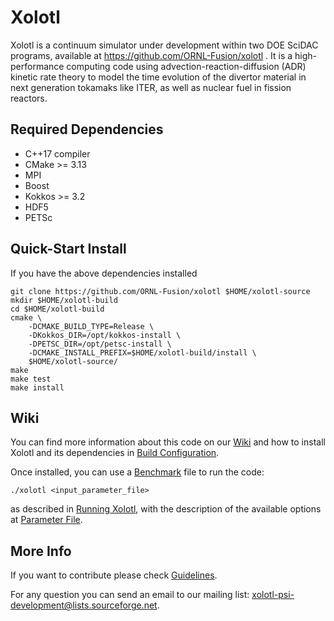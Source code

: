 # Xolotl
Xolotl is a continuum simulator under development within two DOE SciDAC
programs, available at https://github.com/ORNL-Fusion/xolotl . It is a
high-performance computing code using advection-reaction-diffusion (ADR) kinetic
rate theory to model the time evolution of the divertor material in next
generation tokamaks like ITER, as well as nuclear fuel in fission reactors.

## Required Dependencies
- C++17 compiler
- CMake >= 3.13
- MPI
- Boost
- Kokkos >= 3.2
- HDF5
- PETSc

## Quick-Start Install
If you have the above dependencies installed
```
git clone https://github.com/ORNL-Fusion/xolotl $HOME/xolotl-source
mkdir $HOME/xolotl-build
cd $HOME/xolotl-build
cmake \
    -DCMAKE_BUILD_TYPE=Release \
    -DKokkos_DIR=/opt/kokkos-install \
    -DPETSC_DIR=/opt/petsc-install \
    -DCMAKE_INSTALL_PREFIX=$HOME/xolotl-build/install \
    $HOME/xolotl-source/
make
make test
make install
```

## Wiki
You can find more information about this code on our
[Wiki](https://github.com/ORNL-Fusion/xolotl/wiki) and how to install Xolotl and
its dependencies in [Build
Configuration](https://github.com/ORNL-Fusion/xolotl/wiki/Build-Configuration). 

Once installed, you can use a
[Benchmark](https://github.com/ORNL-Fusion/xolotl/wiki/Benchmark-Problems) file
to run the code:

```
./xolotl <input_parameter_file> 
```

as described in [Running
Xolotl](https://github.com/ORNL-Fusion/xolotl/wiki/Running-Xolotl), with the
description of the available options at [Parameter
File](https://github.com/ORNL-Fusion/xolotl/wiki/Parameter-File).

## More Info
If you want to contribute please check
[Guidelines](https://github.com/ORNL-Fusion/xolotl/wiki/Guidelines).

For any question you can send an email to our mailing list:
xolotl-psi-development@lists.sourceforge.net.
